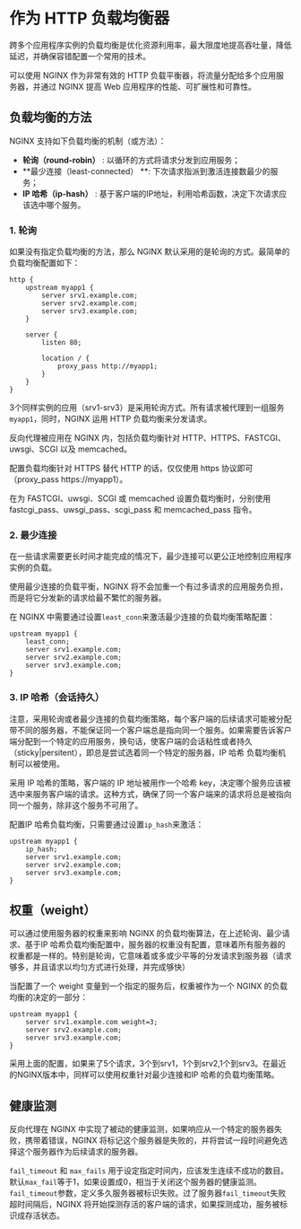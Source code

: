 # 作为 HTTP 负载均衡器

跨多个应用程序实例的负载均衡是优化资源利用率，最大限度地提高吞吐量，降低延迟，并确保容错配置一个常用的技术。

可以使用 NGINX 作为非常有效的 HTTP 负载平衡器，将流量分配给多个应用服务器，并通过 NGINX 提高 Web 应用程序的性能、可扩展性和可靠性。

## 负载均衡的方法

NGINX 支持如下负载均衡的机制（或方法）：

* **轮询（round-robin）** : 以循环的方式将请求分发到应用服务；
* **最少连接（least-connected） **: 下次请求指派到激活连接数最少的服务；
* **IP 哈希（ip-hash）** : 基于客户端的IP地址，利用哈希函数，决定下次请求应该选中哪个服务。

### 1. 轮询 

如果没有指定负载均衡的方法，那么 NGINX 默认采用的是轮询的方式。最简单的负载均衡配置如下：

```
http {
    upstream myapp1 {
        server srv1.example.com;
        server srv2.example.com;
        server srv3.example.com;
    }

    server {
        listen 80;

        location / {
            proxy_pass http://myapp1;
        }
    }
}
```

3个同样实例的应用（srv1-srv3）是采用轮询方式。所有请求被代理到一组服务`myapp1`，同时，NGINX 运用 HTTP 负载均衡来分发请求。

反向代理被应用在 NGINX 内，包括负载均衡针对 HTTP、HTTPS、FASTCGI、uwsgi、SCGI 以及  memcached。

配置负载均衡针对 HTTPS 替代 HTTP 的话，仅仅使用 https 协议即可（proxy_pass https://myapp1）。

在为 FASTCGI、uwsgi、SCGI 或  memcached 设置负载均衡时，分别使用 fastcgi_pass、uwsgi_pass、scgi_pass 和  memcached_pass 指令。

### 2. 最少连接

在一些请求需要更长时间才能完成的情况下，最少连接可以更公正地控制应用程序实例的负载。

使用最少连接的负载平衡，NGINX 将不会加重一个有过多请求的应用服务负担，而是将它分发新的请求给最不繁忙的服务器。

在 NGINX 中需要通过设置`least_conn`来激活最少连接的负载均衡策略配置：

```
upstream myapp1 {
    least_conn;
    server srv1.example.com;
    server srv2.example.com;
    server srv3.example.com;
}
```

### 3. IP 哈希（会话持久）

注意，采用轮询或者最少连接的负载均衡策略，每个客户端的后续请求可能被分配带不同的服务器，不能保证同一个客户端总是指向同一个服务。如果需要告诉客户端分配到一个特定的应用服务，换句话，使客户端的会话粘性或者持久（sticky|persitent），即总是尝试选着同一个特定的服务器，IP 哈希 负载均衡机制可以被使用。

采用 IP 哈希的策略，客户端的 IP 地址被用作一个哈希 key，决定哪个服务应该被选中来服务客户端的请求。这种方式，确保了同一个客户端来的请求将总是被指向同一个服务，除非这个服务不可用了。

配置IP 哈希负载均衡，只需要通过设置`ip_hash`来激活：

```
upstream myapp1 {
    ip_hash;
    server srv1.example.com;
    server srv2.example.com;
    server srv3.example.com;
}
```

## 权重（weight）

可以通过使用服务器的权重来影响 NGINX 的负载均衡算法，在上述轮询、最少请求、基于IP 哈希负载均衡配置中，服务器的权重没有配置，意味着所有服务器的权重都是一样的。特别是轮询，它意味着或多或少平等的分发请求到服务器（请求够多，并且请求以均匀方式进行处理，并完成够快）

当配置了一个 weight 变量到一个指定的服务后，权重被作为一个 NGINX 的负载均衡的决定的一部分：

```
upstream myapp1 {
    server srv1.example.com weight=3;
    server srv2.example.com;
    server srv3.example.com;
}
```

采用上面的配置，如果来了5个请求，3个到srv1，1个到srv2,1个到srv3。在最近的NGINX版本中，同样可以使用权重针对最少连接和IP 哈希的负载均衡策略。

## 健康监测

反向代理在 NGINX 中实现了被动的健康监测，如果响应从一个特定的服务器失败，携带着错误，NGINX 将标记这个服务器是失败的，并将尝试一段时间避免选择这个服务器作为后续请求的服务器。

`fail_timeout` 和  `max_fails` 用于设定指定时间内，应该发生连续不成功的数目。默认`max_fail`等于1，如果设置成0，相当于关闭这个服务器的健康监测。`fail_timeout`参数，定义多久服务器被标识失败。过了服务器`fail_timeout`失败超时间隔后，NGINX 将开始探测存活的客户端的请求，如果探测成功，服务被标识成存活状态。
